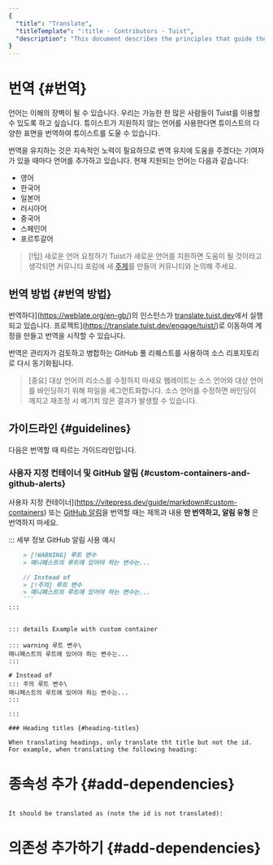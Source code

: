 ```yaml
---
{
  "title": "Translate",
  "titleTemplate": ":title · Contributors · Tuist",
  "description": "This document describes the principles that guide the development of Tuist."
}
---
```

# 번역 {#번역}

언어는 이해의 장벽이 될 수 있습니다. 우리는 가능한 한 많은 사람들이 Tuist를 이용할 수 있도록 하고 싶습니다. 튜이스트가 지원하지 않는
언어를 사용한다면 튜이스트의 다양한 표면을 번역하여 튜이스트를 도울 수 있습니다.

번역을 유지하는 것은 지속적인 노력이 필요하므로 번역 유지에 도움을 주겠다는 기여자가 있을 때마다 언어를 추가하고 있습니다. 현재 지원되는
언어는 다음과 같습니다:

- 영어
- 한국어
- 일본어
- 러시아어
- 중국어
- 스페인어
- 포르투갈어

> [!팁] 새로운 언어 요청하기 Tuist가 새로운 언어를 지원하면 도움이 될 것이라고 생각되면 커뮤니티 포럼에 새
> [주제](https://community.tuist.io/c/general/4)를 만들어 커뮤니티와 논의해 주세요.

## 번역 방법 {#번역 방법}

번역하다](https://weblate.org/en-gb/)의 인스턴스가
[translate.tuist.dev](https://translate.tuist.dev)에서 실행되고 있습니다.
프로젝트](https://translate.tuist.dev/engage/tuist/)로 이동하여 계정을 만들고 번역을 시작할 수 있습니다.

번역은 관리자가 검토하고 병합하는 GitHub 풀 리퀘스트를 사용하여 소스 리포지토리로 다시 동기화됩니다.

> [중요] 대상 언어의 리소스를 수정하지 마세요 웹레이트는 소스 언어와 대상 언어를 바인딩하기 위해 파일을 세그먼트화합니다. 소스 언어를
> 수정하면 바인딩이 깨지고 재조정 시 예기치 않은 결과가 발생할 수 있습니다.

## 가이드라인 {#guidelines}

다음은 번역할 때 따르는 가이드라인입니다.

### 사용자 지정 컨테이너 및 GitHub 알림 {#custom-containers-and-github-alerts}

사용자 지정 컨테이너](https://vitepress.dev/guide/markdown#custom-containers) 또는 [GitHub
알림](https://docs.github.com/en/get-started/writing-on-github/getting-started-with-writing-and-formatting-on-github/basic-writing-and-formatting-syntax#alerts)을
번역할 때는 제목과 내용 **만 번역하고, 알림 유형** 은 번역하지 마세요.

::: 세부 정보 GitHub 알림 사용 예시
```markdown
    > [!WARNING] 루트 변수
    > 매니페스트의 루트에 있어야 하는 변수는...

    // Instead of
    > [!주의] 루트 변수
    > 매니페스트의 루트에 있어야 하는 변수는...
    ```
:::


::: details Example with custom container
```
    ::: warning 루트 변수\
    매니페스트의 루트에 있어야 하는 변수는...
    :::

    # Instead of
    ::: 주의 루트 변수\
    매니페스트의 루트에 있어야 하는 변수는...
    :::
```
:::

### Heading titles {#heading-titles}

When translating headings, only translate tht title but not the id. For example, when translating the following heading:

```
# 종속성 추가 {#add-dependencies}
```

It should be translated as (note the id is not translated):

```
# 의존성 추가하기 {#add-dependencies}
```

```
